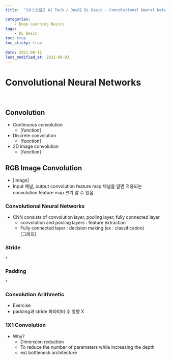```yaml
---
title:  "[부스트캠프 AI Tech / Day8] DL Basic - Convolutional Neural Networks"

categories:
	- Deep Learning Basics
tags:
	- DL Basic
toc: true
toc_sticky: true
 
date: 2021-08-11
last_modified_at: 2021-09-02
---
```


# Convolutional Neural Networks  
<br>

## Convolution  
* Continuous convolution  
	* [function]  
* Discrete convolution  
	* [function]  
* 2D image convolution  
	* [function]   
## RGB Image Convolution  
* [image]  
* Input 채널, output convolution feature map 채널을 알면 적용되는 convolution feature map  크기 알 수 있음  
### Convolutional Neural Networks  
* CNN consists of convolution layer, pooling layer, fully connected layer  
	* convolution and pooling layers : feature extraction  
	* Fully connected layer : decision making (ex : classification)  
	[그래프]
### Stride  
	*  
### Padding  
	* 
### Convolution Arithmetic  
* Exercise  
* padding과 stride 파라미터 수 영향 X  
### 1X1 Convolution  
* Why?  
	* Dimension reduction  
	* To reduce the number of parameters while increasing the depth  
	* ex) bottleneck architecture  
